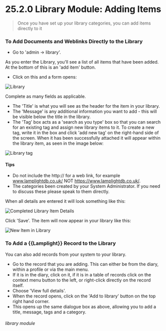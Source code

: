 # 25.2.0 Library Module: Adding Items

> Once you have set up your library categories, you can add items directly to it



### To Add Documents and Weblinks Directly to the Library

- Go to 'admin -> library'. 

As you enter the Library, you'll see a list of all items that have been added. At the bottom of this is an 'add item' button. 

- Click on this and a form opens:

![Library](199a.jpg)

Complete as many fields as applicable. 
   - The 'Title' is what you will see as the header for the item in your library.
   - The 'Message' is any additional information you want to add - this will be visible below the title in the library. 
   - The 'Tag' box acts as a 'search as you type' box so that you can search for an existing tag and assign new library items to it. To create a new tag, write it in the box and click 'add new tag' on the right-hand side of the screen. When it has been successfully attached it will appear within the library item, as seen in the image below:

![Library tag](199b.jpg)

#### Tips
 - Do not include the http:// for a web link, for example www.lamplightdb.co.uk/ NOT https://www.lamplightdb.co.uk/.
 - The categories been created by your System Administrator. If you need to discuss these please speak to them directly. 


When all details are entered it will look something like this:

![Completed Library Item Details](25.2.0a.png)

Click 'Save'.  The item will now appear in your library like this:

![New Item in Library](25.2.0b.png)

### To Add a {{Lamplight}} Record to the Library

You can also add records from your system to your library.
- Go to the record that you are adding. This can either be from the diary, within a profile or via the main menu. 
- If it is in the diary, click on it, if it is in a table of records click on the context menu button to the left, or right-click directly on the record itself.
- Choose 'View full details'. 
- When the record opens, click on the 'Add to library' button on the top right hand corner. 
- This opens up the same dialogue box as above, allowing you to add a title, message, tags and  a category.  


###### library module

